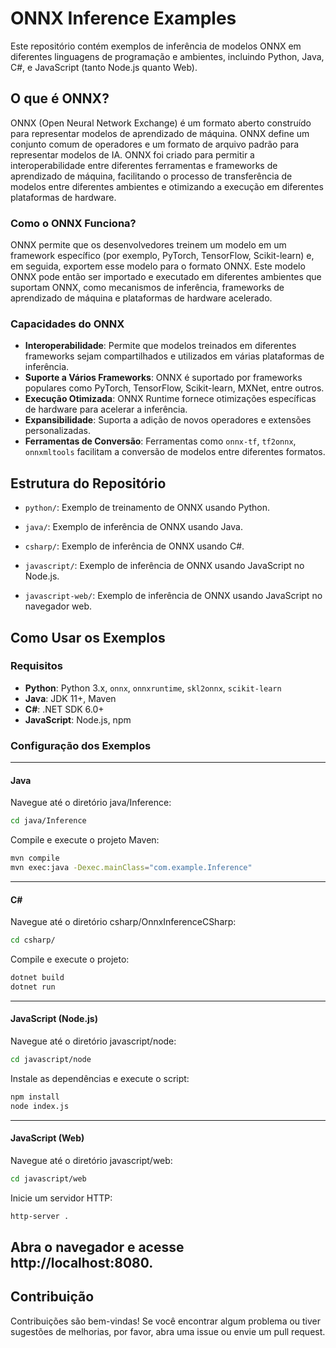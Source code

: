 # ONNX Inference Examples

Este repositório contém exemplos de inferência de modelos ONNX em diferentes linguagens de programação e ambientes, incluindo Python, Java, C#, e JavaScript (tanto Node.js quanto Web). 

## O que é ONNX?

ONNX (Open Neural Network Exchange) é um formato aberto construído para representar modelos de aprendizado de máquina. ONNX define um conjunto comum de operadores e um formato de arquivo padrão para representar modelos de IA. ONNX foi criado para permitir a interoperabilidade entre diferentes ferramentas e frameworks de aprendizado de máquina, facilitando o processo de transferência de modelos entre diferentes ambientes e otimizando a execução em diferentes plataformas de hardware.

### Como o ONNX Funciona?

ONNX permite que os desenvolvedores treinem um modelo em um framework específico (por exemplo, PyTorch, TensorFlow, Scikit-learn) e, em seguida, exportem esse modelo para o formato ONNX. Este modelo ONNX pode então ser importado e executado em diferentes ambientes que suportam ONNX, como mecanismos de inferência, frameworks de aprendizado de máquina e plataformas de hardware acelerado.

### Capacidades do ONNX

- **Interoperabilidade**: Permite que modelos treinados em diferentes frameworks sejam compartilhados e utilizados em várias plataformas de inferência.
- **Suporte a Vários Frameworks**: ONNX é suportado por frameworks populares como PyTorch, TensorFlow, Scikit-learn, MXNet, entre outros.
- **Execução Otimizada**: ONNX Runtime fornece otimizações específicas de hardware para acelerar a inferência.
- **Expansibilidade**: Suporta a adição de novos operadores e extensões personalizadas.
- **Ferramentas de Conversão**: Ferramentas como `onnx-tf`, `tf2onnx`, `onnxmltools` facilitam a conversão de modelos entre diferentes formatos.

## Estrutura do Repositório

- `python/`: Exemplo de treinamento de ONNX usando Python.

- `java/`: Exemplo de inferência de ONNX usando Java.
- `csharp/`: Exemplo de inferência de ONNX usando C#.
- `javascript/`: Exemplo de inferência de ONNX usando JavaScript no Node.js.
- `javascript-web/`: Exemplo de inferência de ONNX usando JavaScript no navegador web.

## Como Usar os Exemplos

### Requisitos

- **Python**: Python 3.x, `onnx`, `onnxruntime`, `skl2onnx`, `scikit-learn`
- **Java**: JDK 11+, Maven
- **C#**: .NET SDK 6.0+
- **JavaScript**: Node.js, npm

### Configuração dos Exemplos
---
#### Java

Navegue até o diretório java/Inference:
```bash
cd java/Inference
```

Compile e execute o projeto Maven:
```bash
mvn compile
mvn exec:java -Dexec.mainClass="com.example.Inference"
```
---
#### C#

Navegue até o diretório csharp/OnnxInferenceCSharp:
```bash
cd csharp/
```

Compile e execute o projeto:
```bash
dotnet build
dotnet run
```
---
#### JavaScript (Node.js)

Navegue até o diretório javascript/node:
```bash
cd javascript/node
```

Instale as dependências e execute o script:
```bash
npm install
node index.js
```
---
#### JavaScript (Web)
Navegue até o diretório javascript/web:

```bash
cd javascript/web
```

Inicie um servidor HTTP:

```bash
http-server .
```

Abra o navegador e acesse http://localhost:8080.
---
## Contribuição
Contribuições são bem-vindas! Se você encontrar algum problema ou tiver sugestões de melhorias, por favor, abra uma issue ou envie um pull request.